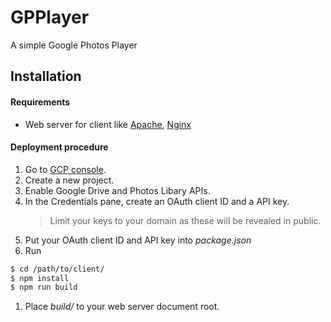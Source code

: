 # GPPlayer
A simple Google Photos Player

## Installation

#### Requirements
- Web server for client like [Apache], [Nginx]

#### Deployment procedure
1. Go to [GCP console][GCP console].
1. Create a new project.
1. Enable Google Drive and Photos Libary APIs.
1. In the Credentials pane, create an OAuth client ID and a API key.
    > Limit your keys to your domain as these will be revealed in public.
1. Put your OAuth client ID and API key into *package.json*
1. Run
```bash
$ cd /path/to/client/
$ npm install
$ npm run build
```
1. Place *build/* to your web server document root.



[GCP console]: <https://console.cloud.google.com>
[apache]: <https://www.apache.org/>
[nginx]: <https://www.nginx.com/>